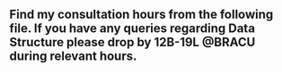 ## Find my consultation hours from the following file. If you have any queries regarding Data Structure please drop by 12B-19L @BRACU during relevant hours.
